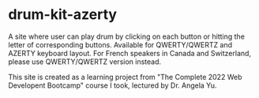 # drum-kit-azerty
A site where user can play drum by clicking on each button or hitting the letter of corresponding buttons. Available for QWERTY/QWERTZ and AZERTY keyboard layout. For French speakers in Canada and Switzerland, please use QWERTY/QWERTZ version instead.

This site is created as a learning project from "The Complete 2022 Web Developent Bootcamp" course I took, lectured by Dr. Angela Yu.
